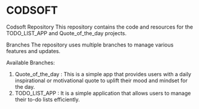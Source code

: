 # CODSOFT
Codsoft Repository
This repository contains the code and resources for the TODO_LIST_APP and Quote_of_the_day projects.

Branches
The repository uses multiple branches to manage various features and updates.

Available Branches:
1. Quote_of_the_day : This is a simple app that provides users with a daily inspirational or motivational quote to uplift their mood and mindset for the day.
2. TODO_LIST_APP : It is a simple application that allows users to manage their to-do lists efficiently.
